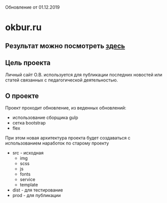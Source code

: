 Обновление от 01.12.2019
# okbur.ru

Результат можно посмотреть [здесь](http://okbur.ru)
---
## Цель проекта

Личный сайт О.В. используется для публикации последних новостей или статей связанных с педагогической деятельностью.

## О проекте
Проект проходит обновление, из веденных обновлений:
* использование сборщика gulp
* сетка bootstrap
* flex

При этом новая архитектура проекта будет создаваться с использованием наработок по старому проекту
* src - исходная
  - img
  - scss
  - js
  - fonts
  - service
  - template
* dist - для тестирование
* prod - для публикации
